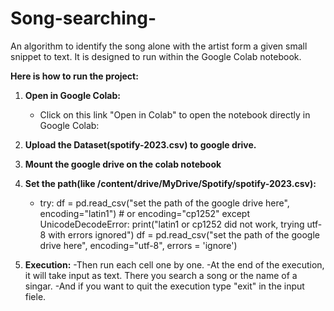# Song-searching-
An algorithm to identify  the song alone with the artist form a given small snippet to text.
It is designed to run within the Google Colab notebook.


**Here is how to run the project:**

1. **Open in Google Colab:**
     - Click on this link "Open in Colab" to open the notebook directly in Google Colab:


2. **Upload the Dataset(spotify-2023.csv) to google drive.**
3. **Mount the google drive on the colab notebook**
4. **Set the path(like /content/drive/MyDrive/Spotify/spotify-2023.csv):**
     -  try:
          df = pd.read_csv("set the path of the google drive here", encoding="latin1") # or encoding="cp1252"
        except UnicodeDecodeError:
          print("latin1 or cp1252 did not work, trying utf-8 with errors ignored")
          df = pd.read_csv("set the path of the google drive here", encoding="utf-8", errors = 'ignore') 
6.  **Execution:**
       -Then run each cell one by one.
       -At the end of the execution, it will take input as text. There you search a song or the name of a singar.
       -And if you want to quit the execution type "exit" in the input fiele.
